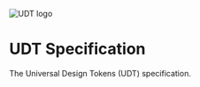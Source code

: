 ![UDT logo](http://udt.design/udt-logo.svg)

# UDT Specification
The Universal Design Tokens (UDT) specification.
